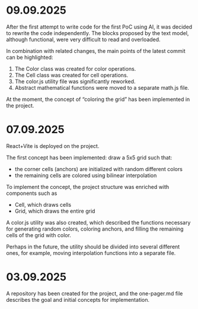 # 09.09.2025
After the first attempt to write code for the first PoC using AI, it was decided to rewrite the code independently. The blocks proposed by the text model, although functional, were very difficult to read and overloaded.

In combination with related changes, the main points of the latest commit can be highlighted:
1. The Color class was created for color operations.
2. The Cell class was created for cell operations.
3. The color.js utility file was significantly reworked.
4. Abstract mathematical functions were moved to a separate math.js file.

At the moment, the concept of “coloring the grid” has been implemented in the project.

# 07.09.2025
React+Vite is deployed on the project.

The first concept has been implemented: draw a 5x5 grid such that:
* the corner cells (anchors) are initialized with random different colors
* the remaining cells are colored using bilinear interpolation

To implement the concept, the project structure was enriched with components such as
- Cell, which draws cells
- Grid, which draws the entire grid

A color.js utility was also created, which described the functions necessary for generating random colors, coloring anchors, and filling the remaining cells of the grid with color.

Perhaps in the future, the utility should be divided into several different ones, for example, moving interpolation functions into a separate file.

# 03.09.2025
A repository has been created for the project, and the one-pager.md file describes the goal and initial concepts for implementation.